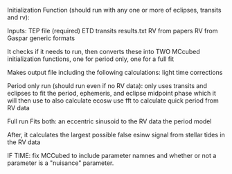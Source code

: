 Initialization Function (should run with any one or more of eclipses, transits
and rv):

 Inputs:
  TEP file (required)
  ETD transits
  results.txt
  RV from papers
  RV from Gaspar
  generic formats

 It checks if it needs to run, then converts these into TWO MCcubed
 initialization functions, one for period only, one for a full fit

 Makes output file including the following calculations:
 light time corrections

Period only run (should run even if no RV data):
 only uses transits and eclipses to fit the period, ephemeris, and eclipse midpoint phase
 which it will then use to also calculate ecosw
 use fft to calculate quick period from RV data

Full run
 Fits both: 
  an eccentric sinusoid to the RV data
  the period model
  
 After, it calculates the largest possible false esinw signal from stellar
 tides in the RV data

IF TIME:
 fix MCCubed to include parameter namnes and whether or not a parameter is a
 "nuisance" parameter.
